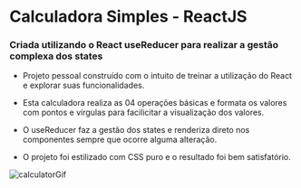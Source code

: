 # Calculadora Simples - ReactJS
### Criada utilizando o React useReducer para realizar a gestão complexa dos states

- Projeto pessoal construído com o intuito de treinar a utilização do React e explorar suas funcionalidades.

- Esta calculadora realiza as 04 operações básicas e formata os valores com pontos e vírgulas para facilicitar a visualização dos valores.

- O useReducer faz a gestão dos states e renderiza direto nos componentes sempre que ocorre alguma alteração.

- O projeto foi estilizado com CSS puro e o resultado foi bem satisfatório.

![calculatorGif](https://user-images.githubusercontent.com/92753628/159819138-6d415ffa-139a-4317-acb8-ff1d01ccf1b8.gif)
